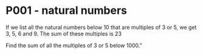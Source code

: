# P001   - natural numbers


If we list all the natural numbers below 10 that are multiples of 3 or 5, we get 3, 5, 6 and 9. The sum of these multiples is 23

Find the sum of all the multiples of 3 or 5 below 1000.”





